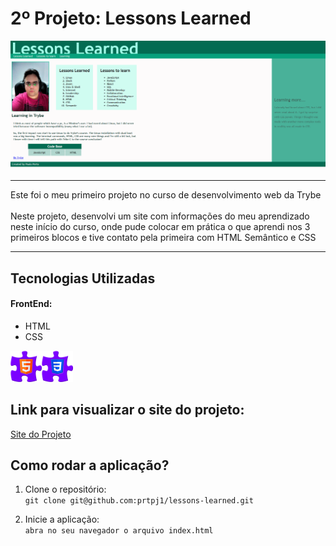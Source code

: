 # 2º Projeto: Lessons Learned
<img src="https://github.com/prtpj1/lessons-learned/blob/main/images/Screenshot_111.png" alt="Header" /><br>
<hr/>
Este foi o meu primeiro projeto no curso de desenvolvimento web da Trybe
<br>
<br>
Neste projeto, desenvolvi um site com informações do meu aprendizado neste início do curso, onde pude colocar em prática o que aprendi nos 3 primeiros blocos e tive contato pela primeira com HTML Semântico e CSS
<br>
<hr/>

## Tecnologias Utilizadas

#### FrontEnd:

* HTML
* CSS

<img src="https://github.com/prtpj1/prtpj1/blob/main/Github%20Imgs/html2.png" width="50" height="50" alt="HTML" /><img src="https://github.com/prtpj1/prtpj1/blob/main/Github%20Imgs/CSS2.png" width="50" height="50" alt="CSS" />


## Link para visualizar o site do projeto:

[Site do Projeto](https://prtpj1.github.io/lessons-learned/)

## Como rodar a aplicação?

1. Clone o repositório: <br>
`git clone git@github.com:prtpj1/lessons-learned.git` 

2. Inicie a aplicação: <br>
`abra no seu navegador o arquivo index.html` 
<br>
